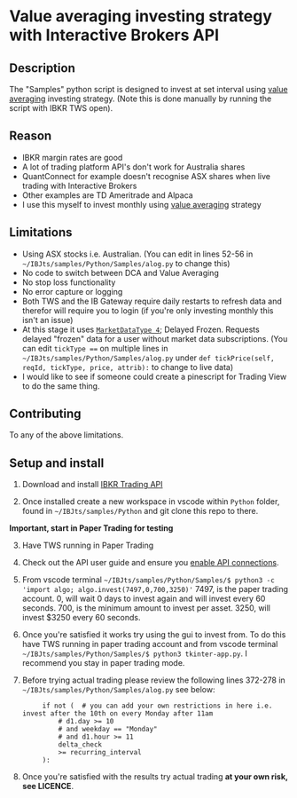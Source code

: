 # Value averaging investing strategy with Interactive Brokers API

## Description

The "Samples" python script is designed to invest at set interval using [value averaging](https://www.investopedia.com/terms/v/value_averaging.asp) investing strategy. (Note this is done manually by running the script with IBKR TWS open).

## Reason

- IBKR margin rates are good
- A lot of trading platform API's don't work for Australia shares
- QuantConnect for example doesn't recognise ASX shares when live trading with Interactive Brokers
- Other examples are TD Ameritrade and Alpaca
- I use this myself to invest monthly using [value averaging](https://www.investopedia.com/terms/v/value_averaging.asp) strategy

## Limitations

- Using ASX stocks i.e. Australian. (You can edit in lines 52-56 in ```~/IBJts/samples/Python/Samples/alog.py``` to change this)
- No code to switch between DCA and Value Averaging
- No stop loss functionality
- No error capture or logging
- Both TWS and the IB Gateway require daily restarts to refresh data and therefor will require you to login (if you're only investing monthly this isn't an issue)
- At this stage it uses [```MarketDataType 4```](https://interactivebrokers.github.io/tws-api/market_data_type.html); Delayed Frozen. Requests delayed "frozen" data for a user without market data subscriptions. (You can edit ```tickType ==``` on multiple lines in ```~/IBJts/samples/Python/Samples/alog.py``` under ```def tickPrice(self, reqId, tickType, price, attrib):``` to change to live data)
- I would like to see if someone could create a pinescript for Trading View to do the same thing.


## Contributing

To any of the above limitations.

## Setup and install

1. Download and install [IBKR Trading API](http://interactivebrokers.github.io/)

2. Once installed create a new workspace in vscode within ```Python``` folder, found in ```~/IBJts/samples/Python``` and git clone this repo to there.

**Important, start in Paper Trading for testing**

3. Have TWS running in Paper Trading

4. Check out the API user guide and ensure you [enable API connections](https://interactivebrokers.github.io/tws-api/initial_setup.html).

5. From vscode terminal ```~/IBJts/samples/Python/Samples/$ python3 -c 'import algo; algo.invest(7497,0,700,3250)'``` 7497, is the paper trading account. 0, will wait 0 days to invest again and will invest every 60 seconds. 700, is the minimum amount to invest per asset. 3250, will invest $3250 every 60 seconds.

6. Once you're satisfied it works try using the gui to invest from. To do this have TWS running in paper trading account and from vscode terminal ```~/IBJts/samples/Python/Samples/$ python3 tkinter-app.py```. I recommend you stay in paper trading mode.

7. Before trying actual trading please review the following lines 372-278 in ```~/IBJts/samples/Python/Samples/alog.py``` see below:

            if not (  # you can add your own restrictions in here i.e. invest after the 10th on every Monday after 11am
                # d1.day >= 10
                # and weekday == "Monday"
                # and d1.hour >= 11
                delta_check
                >= recurring_interval
            ):

8. Once you're satisfied with the results try actual trading **at your own risk, see LICENCE**. 





